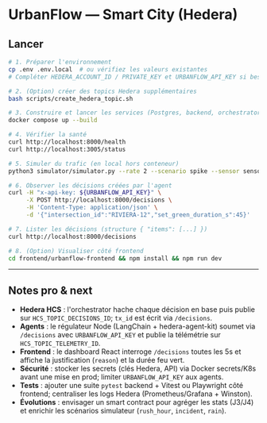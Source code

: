 # UrbanFlow — Smart City (Hedera)

## Lancer
```bash
# 1. Préparer l'environnement
cp .env .env.local  # ou vérifiez les valeurs existantes
# Compléter HEDERA_ACCOUNT_ID / PRIVATE_KEY et URBANFLOW_API_KEY si besoin

# 2. (Option) créer des topics Hedera supplémentaires
bash scripts/create_hedera_topic.sh

# 3. Construire et lancer les services (Postgres, backend, orchestrator, agent)
docker compose up --build

# 4. Vérifier la santé
curl http://localhost:8000/health
curl http://localhost:3005/status

# 5. Simuler du trafic (en local hors conteneur)
python3 simulator/simulator.py --rate 2 --scenario spike --sensor sensor_a

# 6. Observer les décisions créées par l'agent
curl -H "x-api-key: ${URBANFLOW_API_KEY}" \
     -X POST http://localhost:8000/decisions \
     -H 'Content-Type: application/json' \
     -d '{"intersection_id":"RIVIERA-12","set_green_duration_s":45}'

# 7. Lister les décisions (structure { "items": [...] })
curl http://localhost:8000/decisions

# 8. (Option) Visualiser côté frontend
cd frontend/urbanflow-frontend && npm install && npm run dev
```

---

## Notes pro & next
- **Hedera HCS** : l'orchestrator hache chaque décision en base puis publie sur `HCS_TOPIC_DECISIONS_ID`; `tx_id` est écrit via `/decisions`.
- **Agents** : le régulateur Node (LangChain + hedera-agent-kit) soumet via `/decisions` avec `URBANFLOW_API_KEY` et publie la télémétrie sur `HCS_TOPIC_TELEMETRY_ID`.
- **Frontend** : le dashboard React interroge `/decisions` toutes les 5s et affiche la justification (`reason`) et la durée feu vert.
- **Sécurité** : stocker les secrets (clés Hedera, API) via Docker secrets/K8s avant une mise en prod; limiter `URBANFLOW_API_KEY` aux agents.
- **Tests** : ajouter une suite `pytest` backend + Vitest ou Playwright côté frontend; centraliser les logs Hedera (Prometheus/Grafana + Winston).
- **Évolutions** : envisager un smart contract pour agréger les stats (J3/J4) et enrichir les scénarios simulateur (`rush_hour`, `incident`, `rain`).
